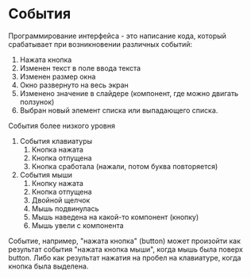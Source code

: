 # События

Программирование интерфейса - это написание кода,
который срабатывает при возникновении различных событий:
1. Нажата кнопка
1. Изменен текст в поле ввода текста
1. Изменен размер окна
1. Окно развернуто на весь экран
1. Изменено значение в слайдере (компонент, где
можно двигать ползунок)
1. Выбран новый элемент списка или выпадающего списка.

События более низкого уровня
1. События клавиатуры
    1. Кнопка нажата
    1. Кнопка отпущена
    1. Кнопка сработала (нажали, потом буква повторяется)
1. События мыши
    1. Кнопку нажата
    1. Кнопка отпущена
    1. Двойной щелчок
    1. Мышь подвинулась
    1. Мышь наведена на какой-то компонент (кнопку)
    1. Мышь увели с компонента

Событие, например, "нажата кнопка" (button) может
произойти как результат события "нажата кнопка мыши",
когда мышь была поверх button. Либо как результат
нажатия на пробел на клавиатуре, когда кнопка была
выделена.